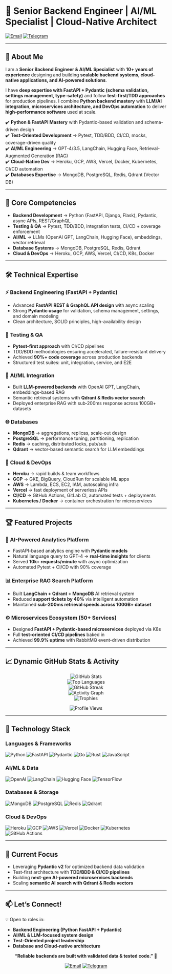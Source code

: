 # 🚀 Senior Backend Engineer | AI/ML Specialist | Cloud-Native Architect  

[![Email](https://img.shields.io/badge/Email-D14836?style=for-the-badge&logo=gmail&logoColor=white)](mailto:alpha5611331@gmail.com) 
[![Telegram](https://img.shields.io/badge/Telegram-26A5E4?style=for-the-badge&logo=telegram&logoColor=white)](https://t.me/alpha_develop)  

---

## 🌟 About Me  

I am a **Senior Backend Engineer & AI/ML Specialist** with **10+ years of experience** designing and building **scalable backend systems, cloud-native applications, and AI-powered solutions**.  

I have **deep expertise with FastAPI + Pydantic (schema validation, settings management, type-safety)** and follow **test-first/TDD approaches** for production pipelines. I combine **Python backend mastery** with **LLM/AI integration, microservices architecture, and DevOps automation** to deliver **high-performance software** used at scale.  

✔️ **Python & FastAPI Mastery** with Pydantic-based validation and schema-driven design  
✔️ **Test-Oriented Development** → Pytest, TDD/BDD, CI/CD, mocks, coverage-driven quality  
✔️ **AI/ML Engineering** → GPT‑4/3.5, LangChain, Hugging Face, Retrieval-Augmented Generation (RAG)  
✔️ **Cloud-Native Dev** → Heroku, GCP, AWS, Vercel, Docker, Kubernetes, CI/CD automation  
✔️ **Databases Expertise** → MongoDB, PostgreSQL, Redis, Qdrant (Vector DB)  

---

## 🔑 Core Competencies  

- **Backend Development** → Python (FastAPI, Django, Flask), Pydantic, async APIs, REST/GraphQL  
- **Testing & QA** → Pytest, TDD/BDD, integration tests, CI/CD + coverage enforcement  
- **AI/ML** → LLMs (OpenAI GPT, LangChain, Hugging Face), embeddings, vector retrieval  
- **Database Systems** → MongoDB, PostgreSQL, Redis, Qdrant  
- **Cloud & DevOps** → Heroku, GCP, AWS, Vercel, CI/CD, K8s, Docker  

---

## 🛠️ Technical Expertise  

### ⚡ **Backend Engineering (FastAPI + Pydantic)**  
- Advanced **FastAPI REST & GraphQL API design** with async scaling  
- Strong **Pydantic usage** for validation, schema management, settings, and domain modeling  
- Clean architecture, SOLID principles, high-availability design  

### 🧪 **Testing & QA**  
- **Pytest-first approach** with CI/CD pipelines  
- TDD/BDD methodologies ensuring accelerated, failure-resistant delivery  
- Achieved **90%+ code coverage** across production backends  
- Structured test suites: unit, integration, service, and E2E  

### 🤖 **AI/ML Integration**  
- Built **LLM-powered backends** with OpenAI GPT, LangChain, embeddings-based RAG  
- Semantic retrieval systems with **Qdrant & Redis vector search**  
- Deployed enterprise RAG with sub‑200ms response across 100GB+ datasets  

### 🌐 **Databases**  
- **MongoDB** → aggregations, replicas, scale-out design  
- **PostgreSQL** → performance tuning, partitioning, replication  
- **Redis** → caching, distributed locks, pub/sub  
- **Qdrant** → vector-based semantic search for LLM embeddings  

### 🚀 **Cloud & DevOps**  
- **Heroku** → rapid builds & team workflows  
- **GCP** → GKE, BigQuery, CloudRun for scalable ML apps  
- **AWS** → Lambda, ECS, EC2, IAM, autoscaling infra  
- **Vercel** → fast deployment of serverless APIs  
- **CI/CD** → GitHub Actions, GitLab CI, automated tests + deployments  
- **Kubernetes / Docker** → container orchestration for microservices  

---

## 🏆 Featured Projects  

### 🔬 AI-Powered Analytics Platform  
- FastAPI-based analytics engine with **Pydantic models**  
- Natural language query to GPT-4 → **real-time insights** for clients  
- Served **10k+ requests/minute** with async optimization  
- Automated Pytest + CI/CD with 90% coverage  

### 📊 Enterprise RAG Search Platform  
- Built **LangChain + Qdrant + MongoDB** AI retrieval system  
- Reduced **support tickets by 40%** via intelligent automation  
- Maintained **sub-200ms retrieval speeds across 100GB+ dataset**  

### ⚙️ Microservices Ecosystem (50+ Services)  
- Designed **FastAPI + Pydantic-based microservices** deployed via K8s  
- Full **test-oriented CI/CD pipelines** baked in  
- Achieved **99.9% uptime** with RabbitMQ event-driven distribution  

---

## 📈 Dynamic GitHub Stats & Activity  

<div align="center">

![GitHub Stats](https://github-readme-stats.vercel.app/api?username=alphadev3296&show_icons=true&theme=tokyonight&count_private=true&hide_border=true)  
![Top Languages](https://github-readme-stats.vercel.app/api/top-langs/?username=alphadev3296&layout=compact&theme=tokyonight&hide_border=true)  
![GitHub Streak](https://github-readme-streak-stats.herokuapp.com/?user=alphadev3296&theme=tokyonight&hide_border=true)  
![Activity Graph](https://github-readme-activity-graph.vercel.app/graph?username=alphadev3296&theme=tokyo-night&hide_border=true)  
![Trophies](https://github-profile-trophy.vercel.app/?username=alphadev3296&theme=tokyonight&margin-w=10&margin-h=10&no-frame=true)  

![Profile Views](https://komarev.com/ghpvc/?username=alphadev3296&style=for-the-badge&color=blue)

</div>

---

## 🔧 Technology Stack  

### **Languages & Frameworks**  
![Python](https://img.shields.io/badge/Python-3776AB?style=flat-square&logo=python&logoColor=white) ![FastAPI](https://img.shields.io/badge/FastAPI-009688?style=flat-square&logo=fastapi&logoColor=white) ![Pydantic](https://img.shields.io/badge/Pydantic-E92063?style=flat-square&logo=pydantic&logoColor=white) ![Go](https://img.shields.io/badge/Go-00ADD8?style=flat-square&logo=go&logoColor=white) ![Rust](https://img.shields.io/badge/Rust-000000?style=flat-square&logo=rust&logoColor=white) ![JavaScript](https://img.shields.io/badge/JavaScript-F7DF1E?style=flat-square&logo=javascript&logoColor=black)  

### **AI/ML & Data**  
![OpenAI](https://img.shields.io/badge/OpenAI-412991?style=flat-square&logo=openai&logoColor=white) ![LangChain](https://img.shields.io/badge/LangChain-121212?style=flat-square&logo=chainlink&logoColor=white) ![Hugging Face](https://img.shields.io/badge/Hugging%20Face-FFD21E?style=flat-square&logo=huggingface&logoColor=black) ![TensorFlow](https://img.shields.io/badge/TensorFlow-FF6F00?style=flat-square&logo=tensorflow&logoColor=white)  

### **Databases & Storage**  
![MongoDB](https://img.shields.io/badge/MongoDB-47A248?style=flat-square&logo=mongodb&logoColor=white) ![PostgreSQL](https://img.shields.io/badge/PostgreSQL-336791?style=flat-square&logo=postgresql&logoColor=white) ![Redis](https://img.shields.io/badge/Redis-DC382D?style=flat-square&logo=redis&logoColor=white) ![Qdrant](https://img.shields.io/badge/Qdrant-FF4F00?style=flat-square&logo=qdrant&logoColor=white)  

### **Cloud & DevOps**  
![Heroku](https://img.shields.io/badge/Heroku-430098?style=flat-square&logo=heroku&logoColor=white) ![GCP](https://img.shields.io/badge/GCP-4285F4?style=flat-square&logo=google-cloud&logoColor=white) ![AWS](https://img.shields.io/badge/AWS-232F3E?style=flat-square&logo=amazon-aws&logoColor=white) ![Vercel](https://img.shields.io/badge/Vercel-000000?style=flat-square&logo=vercel&logoColor=white) ![Docker](https://img.shields.io/badge/Docker-2496ED?style=flat-square&logo=docker&logoColor=white) ![Kubernetes](https://img.shields.io/badge/Kubernetes-326CE5?style=flat-square&logo=kubernetes&logoColor=white) ![GitHub Actions](https://img.shields.io/badge/GitHub%20Actions-2088FF?style=flat-square&logo=github-actions&logoColor=white)  

---

## 🎯 Current Focus  

- Leveraging **Pydantic v2** for optimized backend data validation  
- Test-first architecture with **TDD/BDD & CI/CD pipelines**  
- Building **next-gen AI-powered microservices backends**  
- Scaling **semantic AI search with Qdrant & Redis vectors**  

---

## 📫 Let’s Connect!  

💡 Open to roles in:  
- **Backend Engineering (Python FastAPI + Pydantic)**  
- **AI/ML & LLM-focused system design**  
- **Test-Oriented project leadership**  
- **Database and Cloud-native architecture**  

<div align="center">

**“Reliable backends are built with validated data & tested code.”** 🚀  

[![Email](https://img.shields.io/badge/Email-alpha5611331@gmail.com-red?style=for-the-badge)](mailto:alpha5611331@gmail.com) 
[![Telegram](https://img.shields.io/badge/Telegram-26A5E4?style=for-the-badge&logo=telegram&logoColor=white)](https://t.me/alpha_develop)

</div>
